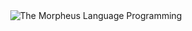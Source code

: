 <div align="center">
    <picture>
     <img alt="The Morpheus Language Programming" src="">
    </picture>

</div>
